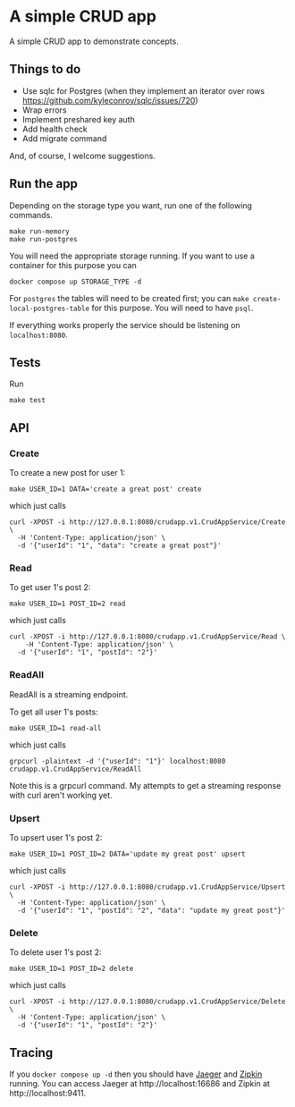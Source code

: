 # A simple CRUD app

A simple CRUD app to demonstrate concepts.

## Things to do

- Use sqlc for Postgres (when they implement an iterator over rows https://github.com/kyleconroy/sqlc/issues/720)
- Wrap errors
- Implement preshared key auth
- Add health check
- Add migrate command

And, of course, I welcome suggestions.

## Run the app

Depending on the storage type you want, run one of the following commands.
```
make run-memory
make run-postgres
```

You will need the appropriate storage running. If you want to use a container for this purpose you can
```
docker compose up STORAGE_TYPE -d
```
For `postgres` the tables will need to be created first; you can `make create-local-postgres-table` for this purpose. You will need to have `psql`.

If everything works properly the service should be listening on `localhost:8080`.

## Tests

Run
```
make test
```

## API

### Create

To create a new post for user 1:
```
make USER_ID=1 DATA='create a great post' create
```
which just calls
```
curl -XPOST -i http://127.0.0.1:8080/crudapp.v1.CrudAppService/Create \
  -H 'Content-Type: application/json' \
  -d '{"userId": "1", "data": "create a great post"}'
```

### Read

To get user 1's post 2: 
```
make USER_ID=1 POST_ID=2 read
```
which just calls
```
curl -XPOST -i http://127.0.0.1:8080/crudapp.v1.CrudAppService/Read \
	-H 'Content-Type: application/json' \
  -d '{"userId": "1", "postId": "2"}'
```

### ReadAll

ReadAll is a streaming endpoint.

To get all user 1's posts:
```
make USER_ID=1 read-all
```
which just calls
```
grpcurl -plaintext -d '{"userId": "1"}' localhost:8080 crudapp.v1.CrudAppService/ReadAll
```
Note this is a grpcurl command. My attempts to get a streaming response with curl aren't working yet.

### Upsert

To upsert user 1's post 2: 
```
make USER_ID=1 POST_ID=2 DATA='update my great post' upsert
```
which just calls
```
curl -XPOST -i http://127.0.0.1:8080/crudapp.v1.CrudAppService/Upsert \
  -H 'Content-Type: application/json' \
  -d '{"userId": "1", "postId": "2", "data": "update my great post"}'
```

### Delete

To delete user 1's post 2: 
```
make USER_ID=1 POST_ID=2 delete
```
which just calls
```
curl -XPOST -i http://127.0.0.1:8080/crudapp.v1.CrudAppService/Delete \
  -H 'Content-Type: application/json' \
  -d '{"userId": "1", "postId": "2"}'
```

## Tracing

If you `docker compose up -d` then you should have [Jaeger](https://www.jaegertracing.io/) and [Zipkin](https://zipkin.io/) running. You can access Jaeger at http://localhost:16686 and Zipkin at http://localhost:9411.
